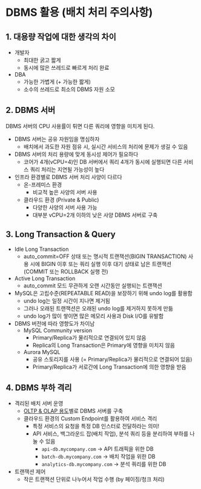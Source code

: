 # DBMS 활용 (배치 처리 주의사항)

## 1. 대용량 작업에 대한 생각의 차이
- 개발자
  - 최대한 굵고 짧게
  - 동시에 많은 쓰레드로 빠르게 처리 완료
- DBA
  - 가능한 가볍게 (+ 가능한 짧게)
  - 소수의 쓰레드로 최소의 DBMS 자원 소모

## 2. DBMS 서버
DBMS 서버의 CPU 사용률이 튀면 다른 쿼리에 영향을 미치게 된다.
- DBMS 서버는 공유 자원임을 명심하자
  - 배치에서 과도한 자원 점유 시, 실시간 서비스의 처리에 문제가 생길 수 있음
- DBMS 서버의 처리 용량에 맞게 동시성 제어가 필요하다
  - 코어가 4개(vCPU=4)인 DB 서버에서 쿼리 4개가 동시에 실행되면 다른 서비스 쿼리 처리는 지연될 가능성이 높다
- 인프라 환경별로 DBMS 서버 처리 사양이 다르다
  - 온-프레미스 환경
    - 비교적 높은 사양의 서버 사용
  - 클라우드 환경 (Private & Public)
    - 다양한 사양의 서버 사용 가능
    - 대부분 vCPU=2개 이하의 낮은 사양 DBMS 서버로 구축

## 3. Long Transaction & Query
- Idle Long Transaction
  - auto_commit=OFF 상태 또는 명시적 트랜잭션(BIGIN TRANSACTION) 사용 시에 BIGIN 이후 또는 쿼리 실행 이후 대기 상태로 남은 트랜잭션 (COMMIT 또는 ROLLBACK 실행 전)
- Active Long Transaction
  - auto_commit 모드 무관하게 오랜 시간동안 실행되는 트랜잭션
- MySQL은 고립수준(REPEATABLE READ)을 보장하기 위해 undo log를 활용함
  - undo log는 일정 시간이 지나면 제거됨
  - 그러나 오래된 트랜잭션은 오래된 undo log를 제거하지 못하게 만듦
  - undo log가 많이 쌓이면 많은 메모리 사용과 Disk I/O를 유발함
- DBMS 버전에 따라 영향도가 차이남
  - MySQL Community version
    - Primary/Replica가 물리적으로 연결되어 있지 않음
    - Replica의 Long Transaction은 Primary에 영향을 미치지 않음 
  - Aurora MySQL
    - 공유 스토리지를 사용 (= Primary/Replica가 물리적으로 연결되어 있음)
    - Primary/Replica가 서로간에 Long Transaction에 의한 영향을 받음

## 4. DBMS 부하 격리
- 격리된 배치 서버 운영
  - [OLTP & OLAP 용도](https://aws.amazon.com/ko/compare/the-difference-between-olap-and-oltp/)별로 DBMS 서버를 구축
  - 클라우드 환경의 Custom Endpoint를 활용하여 서비스 격리
    - 특정 서비스의 요청을 특정 DB 인스터로 전달하라는 의미!
    - API 서비스, 백그라운드 잡(배치 작업), 분석 쿼리 등을 분리하여 부하를 나눌 수 있음
      - `api-db.mycompany.com` → API 트래픽을 위한 DB 
      - `batch-db.mycompany.com` → 배치 작업을 위한 DB 
      - `analytics-db.mycompany.com` → 분석 쿼리를 위한 DB
- 트랜잭션 제어
  - 작은 트랜잭션 단위로 나누어서 작업 수행 (by 페이징/청크 처리)
